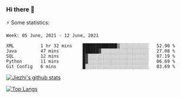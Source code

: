 ### Hi there 👋

⚡ Some statistics:

<!--START_SECTION:waka-->
```text
Week: 05 June, 2021 - 12 June, 2021

XML          1 hr 32 mins    █████████████▒░░░░░░░░░░░   52.90 % 
Java         47 mins         ██████▓░░░░░░░░░░░░░░░░░░   27.08 % 
SQL          12 mins         █▓░░░░░░░░░░░░░░░░░░░░░░░   07.19 % 
Python       11 mins         █▓░░░░░░░░░░░░░░░░░░░░░░░   06.69 % 
Git Config   6 mins          █░░░░░░░░░░░░░░░░░░░░░░░░   03.69 % 
```
<!--END_SECTION:waka-->

[![Jiezhi's github stats](https://github-readme-stats.vercel.app/api?username=Jiezhi&show_icons=true)](https://github.com/Jiezhi/github-readme-stats)

[![Top Langs](https://github-readme-stats.vercel.app/api/top-langs/?username=Jiezhi&hide=javascript,html)](https://github.com/Jiezhi/github-readme-stats)
<!--
**Jiezhi/Jiezhi** is a ✨ _special_ ✨ repository because its `README.md` (this file) appears on your GitHub profile.

Here are some ideas to get you started:

- 🔭 I’m currently working on ...
- 🌱 I’m currently learning ...
- 👯 I’m looking to collaborate on ...
- 🤔 I’m looking for help with ...
- 💬 Ask me about ...
- 📫 How to reach me: ...
- 😄 Pronouns: ...
- ⚡ Fun fact: ...
-->

